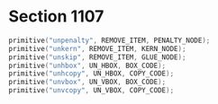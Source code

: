# Section 1107

```c << Put each of TeX's primitives into the hash table >>+=
primitive("unpenalty", REMOVE_ITEM, PENALTY_NODE);
primitive("unkern", REMOVE_ITEM, KERN_NODE);
primitive("unskip", REMOVE_ITEM, GLUE_NODE);
primitive("unhbox", UN_HBOX, BOX_CODE);
primitive("unhcopy", UN_HBOX, COPY_CODE);
primitive("unvbox", UN_VBOX, BOX_CODE);
primitive("unvcopy", UN_VBOX, COPY_CODE);
```
